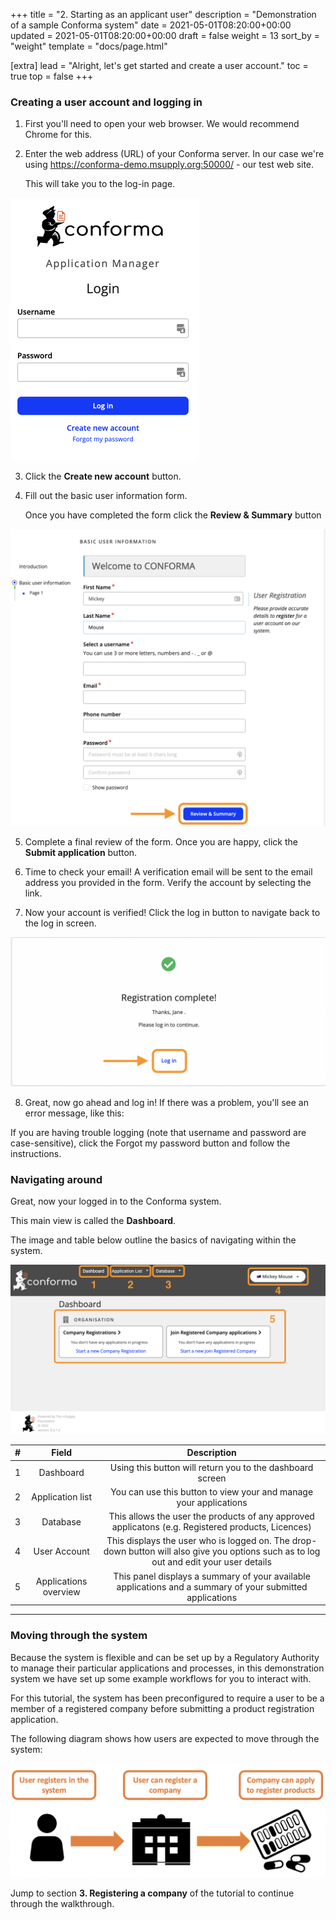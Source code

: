 +++
title = "2. Starting as an applicant user"
description = "Demonstration of a sample Conforma system"
date = 2021-05-01T08:20:00+00:00
updated = 2021-05-01T08:20:00+00:00
draft = false
weight = 13
sort_by = "weight"
template = "docs/page.html"

[extra]
lead = "Alright, let's get started and create a user account."
toc = true
top = false
+++

### Creating a user account and logging in

1.  First you'll need to open your web browser. We would recommend Chrome for this.

2.  Enter the web address (URL) of your Conforma server. In our case we're using https://conforma-demo.msupply.org:50000/ - our test web site. 
    
    This will take you to the log-in page.

![Login Window!](/docs/about/demo/1.png)

3.  Click the **Create new account** button.

4.  Fill out the basic user information form. 

     Once you have completed the form click the **Review & Summary** button 

![Basic User Information Form](/docs/about/demo/2.png)

5.  Complete a final review of the form. Once you are happy, click the **Submit application** button.

6.  Time to check your email! A verification email will be sent to the email address you provided in the form. Verify the account by selecting the link.

7.  Now your account is verified! Click the log in button to navigate back to the log in screen.

![User verification confirmation](/docs/about/demo/3.png)


8.  Great, now go ahead and log in! If there was a problem, you'll see an error message, like this:

<div class="tip">
If you are having trouble logging (note that username and password are case-sensitive), click the Forgot my password button and follow the instructions. 
</div>


### Navigating around

Great, now your logged in to the Conforma system. 

This main view is called the **Dashboard**.

The image and table below outline the basics of navigating within the system. 

![Navigation of the system!](/docs/about/demo/5.png)


| # | Field         | Description  | 
| :---------------:  | :-------------------:    | :-------------------:    | 
| 1 |  Dashboard | Using this button will return you to the dashboard screen          | 
| 2 |  Application list    | You can use this button to view your and manage your applications        | 
| 3 |  Database      | This allows the user the products of any approved applicatons (e.g. Registered products, Licences)   | 
| 4 |  User Account | This displays the user who is logged on. The drop-down button will also give you options such as to log out and edit your user details | 
| 5 |  Applications overview | This panel displays a summary of your available applications and a summary of your submitted applications | 

---------------------


### Moving through the system

Because the system is flexible and can be set up by a Regulatory Authority to manage their particular applications and processes, in this demonstration system we have set up some example workflows for you to interact with. 

For this tutorial, the system has been preconfigured to require a user to be a member of a registered company before submitting a product registration application. 

The following diagram shows how users are expected to move through the system:


![System workflow](/docs/about/demo/7.png)


Jump to section **3. Registering a company** of the tutorial to continue through the walkthrough.




